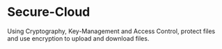 # Secure-Cloud
Using Cryptography, Key-Management and Access Control, protect files and use encryption to upload and download files.
